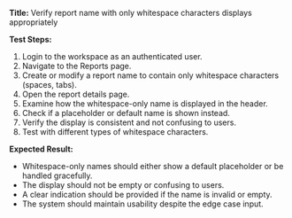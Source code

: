 **Title:** Verify report name with only whitespace characters displays appropriately

**Test Steps:**
1. Login to the workspace as an authenticated user.
2. Navigate to the Reports page.
3. Create or modify a report name to contain only whitespace characters (spaces, tabs).
4. Open the report details page.
5. Examine how the whitespace-only name is displayed in the header.
6. Check if a placeholder or default name is shown instead.
7. Verify the display is consistent and not confusing to users.
8. Test with different types of whitespace characters.

**Expected Result:**
* Whitespace-only names should either show a default placeholder or be handled gracefully.
* The display should not be empty or confusing to users.
* A clear indication should be provided if the name is invalid or empty.
* The system should maintain usability despite the edge case input.
